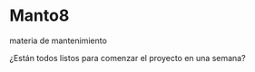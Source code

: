 # Manto8
materia de mantenimiento

<body>



 <p>¿Están todos listos para comenzar el proyecto en una semana?</p>

</body>
